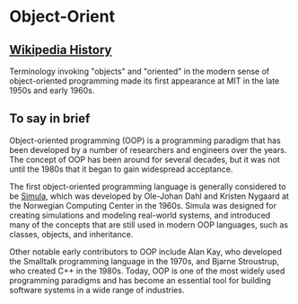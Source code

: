 # Object-Orient

## [Wikipedia History](https://en.wikipedia.org/wiki/Object-oriented_programming)
Terminology invoking "objects" and "oriented" in the modern sense of object-oriented programming made its first appearance at MIT in the late 1950s and early 1960s. 


## To say in brief
Object-oriented programming (OOP) is a programming paradigm that has been developed by a number of researchers and engineers over the years. The concept of OOP has been around for several decades, but it was not until the 1980s that it began to gain widespread acceptance.

The first object-oriented programming language is generally considered to be [Simula](https://en.wikipedia.org/wiki/Simula), which was developed by Ole-Johan Dahl and Kristen Nygaard at the Norwegian Computing Center in the 1960s. Simula was designed for creating simulations and modeling real-world systems, and introduced many of the concepts that are still used in modern OOP languages, such as classes, objects, and inheritance.

Other notable early contributors to OOP include Alan Kay, who developed the Smalltalk programming language in the 1970s, and Bjarne Stroustrup, who created C++ in the 1980s. Today, OOP is one of the most widely used programming paradigms and has become an essential tool for building software systems in a wide range of industries.
